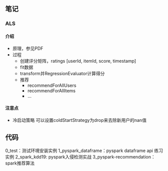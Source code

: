 ## 笔记

### ALS
#### 介绍
- 原理，参见PDF
- 过程
    - 创建评分矩阵，ratings [userId, itemId, score, timestamp]
    - fit数据
    - transform并RegressionEvaluator计算得分
    - 推荐
        - recommendForAllUsers
        - recommendForAllItems
        - ...
#### 注意点
- 冷启动策略
    可以设置coldStartStrategy为drop来去除新用户的nan值

## 代码
0_test：测试环境安装实例
1_pyspark_dataframe：pyspark dataframe api 练习实例
2_spark_kdd19: pyspark入侵检测实战
3_pyspark-recommendation：spark推荐算法